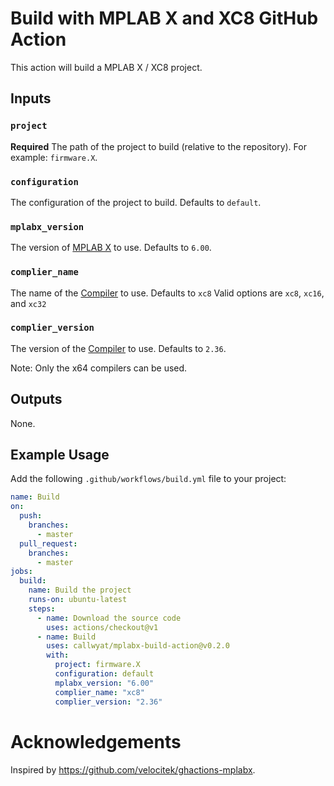 # Build with MPLAB X and XC8 GitHub Action

This action will build a MPLAB X / XC8 project.

## Inputs

### `project`

**Required** The path of the project to build (relative to the repository). For example: `firmware.X`.

### `configuration`

The configuration of the project to build. Defaults to `default`.

### `mplabx_version`

The version of [MPLAB X](https://www.microchip.com/en-us/development-tools-tools-and-software/mplab-x-ide) to use. Defaults to `6.00`.

### `complier_name`
The name of the [Compiler](https://www.microchip.com/en-us/development-tools-tools-and-software/mplab-xc-compilers) to use. Defaults to `xc8` Valid options are `xc8`, `xc16`, and `xc32`

### `complier_version`

The version of the [Compiler](https://www.microchip.com/en-us/development-tools-tools-and-software/mplab-xc-compilers) to use. Defaults to `2.36`.

Note: Only the x64 compilers can be used.
## Outputs

None.

## Example Usage

Add the following `.github/workflows/build.yml` file to your project:

```yaml
name: Build
on:
  push:
    branches:
      - master
  pull_request:
    branches:
      - master
jobs:
  build:
    name: Build the project
    runs-on: ubuntu-latest
    steps:
      - name: Download the source code
        uses: actions/checkout@v1
      - name: Build
        uses: callwyat/mplabx-build-action@v0.2.0
        with:
          project: firmware.X
          configuration: default
          mplabx_version: "6.00"
          complier_name: "xc8"
          complier_version: "2.36"
```

# Acknowledgements

Inspired by <https://github.com/velocitek/ghactions-mplabx>.
